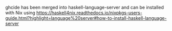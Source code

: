 ghcide has been merged into haskell-language-server and can be installed with Nix using https://haskell4nix.readthedocs.io/nixpkgs-users-guide.html?highlight=language%20server#how-to-install-haskell-language-server
